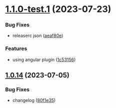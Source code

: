 # [1.1.0-test.1](https://github.com/angelicaflausino/angular-semantic-lib/compare/v1.0.14...v1.1.0-test.1) (2023-07-23)


### Bug Fixes

* releaserc json ([aeaf80e](https://github.com/angelicaflausino/angular-semantic-lib/commit/aeaf80e8caa6fadc7680279804b540aa3deb52b7))


### Features

* using angular plugin ([1c53156](https://github.com/angelicaflausino/angular-semantic-lib/commit/1c531560d72255a270caf46ad19ff252128c3167))

## [1.0.14](https://github.com/angelicaflausino/angular-semantic-lib/compare/v1.0.13...v1.0.14) (2023-07-05)


### Bug Fixes

* changelog ([80f1e35](https://github.com/angelicaflausino/angular-semantic-lib/commit/80f1e35cb286c1864cfd565a58281969ebd69364))
